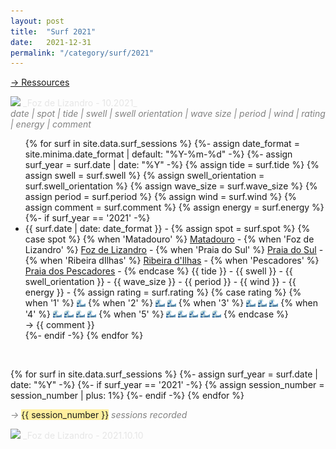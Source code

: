```yaml
---
layout: post
title:  "Surf 2021"
date:   2021-12-31
permalink: "/category/surf/2021"
---
```


<a href="/category/surf/ressources" class="post-meta">→ Ressources</a>

<picture>
    <source srcset="https://live.staticflickr.com/65535/51559018368_0fb244007d_4k.jpg"
            media="(min-width: 800px)">
    <img src="https://live.staticflickr.com/65535/51559018368_0fb244007d_4k.jpg"/>
</picture>
<a style='color:#e6e6e6;' class='post-meta'>_Foz de Lizandro - 10.2021_</a>

<br>
<a style='color: #828282; font-style: italic;'>date | spot | tide | swell | swell orientation | wave size | period | wind | rating | energy | comment</a>

<ul>
{% for surf in site.data.surf_sessions %}
    {%- assign date_format = site.minima.date_format | default: "%Y-%m-%d" -%}
    {%- assign surf_year = surf.date | date: "%Y" -%}
    {% assign tide = surf.tide %}
    {% assign swell = surf.swell %}
    {% assign swell_orientation = surf.swell_orientation %}
    {% assign wave_size = surf.wave_size %}
    {% assign period = surf.period %}
    {% assign wind = surf.wind %}
    {% assign comment = surf.comment %}
    {% assign energy = surf.energy %}
    {%- if surf_year == '2021' -%}
    <li>
            <div class="{{surf.rating}}">
                <span class="post-meta">{{ surf.date | date: date_format }}</span><span class="post-meta"> - </span>
                {% assign spot = surf.spot %} 
                    {% case spot %} 
                        {% when 'Matadouro' %}
                            <a href="https://www.surf-forecast.com/breaks/Pedra-Branca/forecasts/latest/six_day" class="spot">Matadouro</a><span class="post-meta"> - </span> 
                        {% when 'Foz de Lizandro' %}
                            <a href="https://www.surf-forecast.com/breaks/Fozdo-Lizandro/forecasts/latest/six_day" class="spot">Foz de Lizandro</a><span class="post-meta"> - </span> 
                        {% when 'Praia do Sul' %}
                            <a href="https://www.surf-forecast.com/breaks/Praia-do-Sul-1/forecasts/latest/six_day" class="spot">Praia do Sul</a><span class="post-meta"> - </span> 
                        {% when 'Ribeira dIlhas' %}
                            <a href="https://www.surf-forecast.com/breaks/Ribeira-Dilhas/forecasts/latest/six_day" class="spot">Ribeira d'Ilhas</a><span class="post-meta"> - </span>
                        {% when 'Pescadores' %}
                            <a href="https://www.surf-forecast.com/breaks/Praiado-Peixe/forecasts/latest/six_day" class="spot">Praia dos Pescadores</a><span class="post-meta"> - </span>     
                    {% endcase %} 
                <!-- <a class="spot"> {{ spot }} </a><span class="post-meta"> - </span> -->
                <span class="tide"> {{ tide }} </span><span class="post-meta"> - </span>
                <span class="swell"> {{ swell }} </span><span class="post-meta"> - </span>
                <span class="swell_orientation"> {{ swell_orientation }} </span><span class="post-meta"> - </span>
                <span class="wave_size"> {{ wave_size }} </span><span class="post-meta"> - </span>
                <span class="period"> {{ period }} </span><span class="post-meta"> - </span>
                <span class="wind"> {{ wind }} </span><span class="post-meta"> - </span>
                <span class="energy"> {{ energy }} </span><span class="post-meta"> - </span>
                {% assign rating = surf.rating %} {% case rating %} {% when '1' %} 
                <picture>
                    <source style='height: 3%; width: 3%; object-fit: contain' srcset="/assets/hokusai_wave.png" media="(max-width: 20px)">
                    <img style='height: 3%; width: 3%; object-fit: contain' src="/assets/hokusai_wave.png" />
                </picture> 
            {% when '2' %} 
            <picture>
                <source style='height: 3%; width: 3%; object-fit: contain' srcset="/assets/hokusai_wave.png" media="(max-width: 20px)">
                <source style='height: 3%; width: 3%; object-fit: contain' srcset="/assets/hokusai_wave.png" media="(max-width: 20px)">
                <img style='height: 3%; width: 3%; object-fit: contain' src="/assets/hokusai_wave.png" />
                <img style='height: 3%; width: 3%; object-fit: contain' src="/assets/hokusai_wave.png" />
            </picture>
            {% when '3' %}
            <picture>
                <source style='height: 3%; width: 3%; object-fit: contain' srcset="/assets/hokusai_wave.png" media="(max-width: 20px)">
                <source style='height: 3%; width: 3%; object-fit: contain' srcset="/assets/hokusai_wave.png" media="(max-width: 20px)">
                <source style='height: 3%; width: 3%; object-fit: contain' srcset="/assets/hokusai_wave.png" media="(max-width: 20px)">
                <img style='height: 3%; width: 3%; object-fit: contain' src="/assets/hokusai_wave.png" />
                <img style='height: 3%; width: 3%; object-fit: contain' src="/assets/hokusai_wave.png" />
                <img style='height: 3%; width: 3%; object-fit: contain' src="/assets/hokusai_wave.png" />
            </picture>
            {% when '4' %}
            <picture>
                <source style='height: 3%; width: 3%; object-fit: contain' srcset="/assets/hokusai_wave.png" media="(max-width: 20px)">
                <img style='height: 3%; width: 3%; object-fit: contain' src="/assets/hokusai_wave.png" />
            </picture>
            <picture>
                <source style='height: 3%; width: 3%; object-fit: contain' srcset="/assets/hokusai_wave.png" media="(max-width: 20px)">
                <img style='height: 3%; width: 3%; object-fit: contain' src="/assets/hokusai_wave.png" />
            </picture>
            <picture>
                <source style='height: 3%; width: 3%; object-fit: contain' srcset="/assets/hokusai_wave.png" media="(max-width: 20px)">
                <img style='height: 3%; width: 3%; object-fit: contain' src="/assets/hokusai_wave.png" />
            </picture>
            <picture>
                <source style='height: 3%; width: 3%; object-fit: contain' srcset="/assets/hokusai_wave.png" media="(max-width: 20px)">
                <img style='height: 3%; width: 3%; object-fit: contain' src="/assets/hokusai_wave.png" />
            </picture>
            {% when '5' %}
            <picture>
                <source style='height: 3%; width: 3%; object-fit: contain' srcset="/assets/hokusai_wave.png" media="(max-width: 20px)">
                <img style='height: 3%; width: 3%; object-fit: contain' src="/assets/hokusai_wave.png" />
            </picture>
            <picture>
                <source style='height: 3%; width: 3%; object-fit: contain' srcset="/assets/hokusai_wave.png" media="(max-width: 20px)">
                <img style='height: 3%; width: 3%; object-fit: contain' src="/assets/hokusai_wave.png" />
            </picture>
            <picture>
                <source style='height: 3%; width: 3%; object-fit: contain' srcset="/assets/hokusai_wave.png" media="(max-width: 20px)">
                <img style='height: 3%; width: 3%; object-fit: contain' src="/assets/hokusai_wave.png" />
            </picture>
            <picture>
                <source style='height: 3%; width: 3%; object-fit: contain' srcset="/assets/hokusai_wave.png" media="(max-width: 20px)">
                <img style='height: 3%; width: 3%; object-fit: contain' src="/assets/hokusai_wave.png" />
            </picture>
            <picture>
                <source style='height: 3%; width: 3%; object-fit: contain' srcset="/assets/hokusai_wave.png" media="(max-width: 20px)">
                <img style='height: 3%; width: 3%; object-fit: contain' src="/assets/hokusai_wave.png" />
            </picture>
            {% endcase %} 
            <br>
            <span class="post-meta">→ {{ comment }}</span>
        </div>
    </li>
    {%- endif -%}    
{% endfor %}
</ul>

<br>

{% for surf in site.data.surf_sessions %}
{%- assign surf_year = surf.date | date: "%Y" -%}
    {%- if surf_year == '2021' -%}
        {% assign session_number = session_number | plus: 1%}
    {%- endif -%}
{% endfor %}

<span class="post-meta" style='color: #828282; font-style: italic;'>→ </span><span class='post-meta' style='background-color:#FFEF9E; font-style: bold'>{{ session_number }}</span><span class="post-meta" style='color: #828282; font-style: italic;'> sessions recorded</span>

<picture>
    <source srcset="https://live.staticflickr.com/65535/51574296595_71cd694100_4k.jpg"
            media="(min-width: 800px)">
    <img src="https://live.staticflickr.com/65535/51574296595_71cd694100_4k.jpg"/>
</picture>
<a style='color:#e6e6e6;' class='post-meta'>_Foz de Lizandro - 2021.10.10</a>

